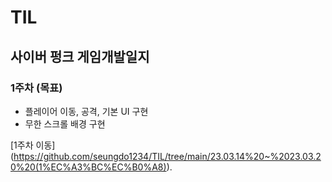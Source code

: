 # TIL

## 사이버 펑크 게임개발일지


### 1주차 (목표)
* 플레이어 이동, 공격, 기본 UI 구현
* 무한 스크롤 배경 구현

[1주차 이동] (https://github.com/seungdo1234/TIL/tree/main/23.03.14%20~%2023.03.20%20(1%EC%A3%BC%EC%B0%A8)).
